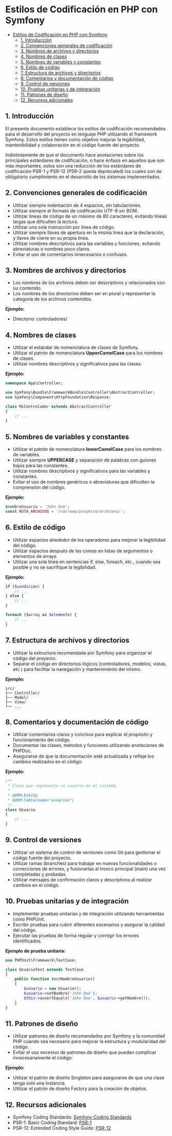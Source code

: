 # Estilos de Codificación en PHP con Symfony

- [Estilos de Codificación en PHP con Symfony](#estilos-de-codificación-en-php-con-symfony)
    - [1. Introducción](#1-introducción)
    - [2. Convenciones generales de codificación](#2-convenciones-generales-de-codificación)
    - [3. Nombres de archivos y directorios](#3-nombres-de-archivos-y-directorios)
    - [4. Nombres de clases](#4-nombres-de-clases)
    - [5. Nombres de variables y constantes](#5-nombres-de-variables-y-constantes)
    - [6. Estilo de código](#6-estilo-de-código)
    - [7. Estructura de archivos y directorios](#7-estructura-de-archivos-y-directorios)
    - [8. Comentarios y documentación de código](#8-comentarios-y-documentación-de-código)
    - [9. Control de versiones](#9-control-de-versiones)
    - [10. Pruebas unitarias y de integración](#10-pruebas-unitarias-y-de-integración)
    - [11. Patrones de diseño](#11-patrones-de-diseño)
    - [12. Recursos adicionales](#12-recursos-adicionales)

## 1. Introducción

El presente documento establece los estilos de codificación recomendados para el desarrollo del proyecto en lenguaje PHP utilizando el framework Symfony. Estos estilos tienen como objetivo mejorar la legibilidad, mantenibilidad y colaboración en el código fuente del proyecto.

Indistintamente de que el documento hace anotaciones sobre los principales estándares de codificación, o hace énfasis en aquellos que son más importantes, estos son una reducción de los estándares de codificación PSR-1 y PSR-12 (PSR-2 queda deprecated) los cuales son de obligatorio cumplimiento en el desarrollo de los sistemas implementados.

## 2. Convenciones generales de codificación

- Utilizar siempre indentación de 4 espacios, sin tabulaciones.
- Utilizar siempre el formato de codificación UTF-8 sin BOM.
- Utilizar líneas de código de un máximo de 80 caracteres, evitando líneas largas que dificulten la lectura.
- Utilizar una sola instrucción por línea de código.
- Utilizar siempre llaves de apertura en la misma línea que la declaración, y llaves de cierre en su propia línea.
- Utilizar nombres descriptivos para las variables y funciones, evitando abreviaturas o nombres poco claros.
- Evitar el uso de comentarios innecesarios o confusos.

## 3. Nombres de archivos y directorios

- Los nombres de los archivos deben ser descriptivos y relacionados con su contenido.
- Los nombres de los directorios deben ser en plural y representar la categoría de los archivos contenidos.

**Ejemplo:**

- Directorio: controladores/

## 4. Nombres de clases

- Utilizar el estándar de nomenclatura de clases de Symfony.
- Utilizar el patrón de nomenclatura **UpperCamelCase** para los nombres de clases.
- Utilizar nombres descriptivos y significativos para las clases.

**Ejemplo:**

```php
namespace App\Controller;

use Symfony\Bundle\FrameworkBundle\Controller\AbstractController;
use Symfony\Component\HttpFoundation\Response;

class MiControlador extends AbstractController
{
    // ...
}
```


## 5. Nombres de variables y constantes

- Utilizar el patrón de nomenclatura **lowerCamelCase** para los nombres de variables.
- Utilizar siempre **UPPERCASE** y separación de palabras con guiones bajos para las constantes.
- Utilizar nombres descriptivos y significativos para las variables y constantes.
- Evitar el uso de nombres genéricos o abreviaturas que dificulten la comprensión del código.

**Ejemplo:**

```php
$nombreUsuario = 'John Doe';
const RUTA_ARCHIVOS = '/var/www/proyecto/archivos/';
```


## 6. Estilo de código

- Utilizar espacios alrededor de los operadores para mejorar la legibilidad del código.
- Utilizar espacios después de las comas en listas de argumentos o elementos de arrays.
- Utilizar una sola línea en sentencias if, else, foreach, etc., cuando sea posible y no se sacrifique la legibilidad.

**Ejemplo:**

```php
if ($condicion) {
    // ...
} else {
    // ...
}

foreach ($array as $elemento) {
    // ...
}
```


## 7. Estructura de archivos y directorios

- Utilizar la estructura recomendada por Symfony para organizar el código del proyecto.
- Separar el código en directorios lógicos (controladores, modelos, vistas, etc.) para facilitar la navegación y mantenimiento del mismo.

**Ejemplo:**

```
src/
├── Controller/
├── Model/
├── View/
└── ...
```


## 8. Comentarios y documentación de código

- Utilizar comentarios claros y concisos para explicar el propósito y funcionamiento del código.
- Documentar las clases, métodos y funciones utilizando anotaciones de PHPDoc.
- Asegurarse de que la documentación esté actualizada y refleje los cambios realizados en el código.

**Ejemplo:**

```php
/**
 * Clase que representa un usuario en el sistema.
 *
 * @ORM\Entity
 * @ORM\Table(name="usuarios")
 */
class Usuario
{
    // ...
}
```


## 9. Control de versiones

- Utilizar un sistema de control de versiones como Git para gestionar el código fuente del proyecto.
- Utilizar ramas (branches) para trabajar en nuevas funcionalidades o correcciones de errores, y fusionarlas al tronco principal (main) una vez completadas y probadas.
- Utilizar mensajes de confirmación claros y descriptivos al realizar cambios en el código.

## 10. Pruebas unitarias y de integración

- Implementar pruebas unitarias y de integración utilizando herramientas como PHPUnit.
- Escribir pruebas para cubrir diferentes escenarios y asegurar la calidad del código.
- Ejecutar las pruebas de forma regular y corregir los errores identificados.

**Ejemplo de prueba unitaria:**

```php
use PHPUnit\Framework\TestCase;

class UsuarioTest extends TestCase
{
    public function testNombreUsuario()
    {
        $usuario = new Usuario();
        $usuario->setNombre('John Doe');
        $this->assertEquals('John Doe', $usuario->getNombre());
    }
}
```


## 11. Patrones de diseño

- Utilizar patrones de diseño recomendados por Symfony y la comunidad PHP cuando sea necesario para mejorar la estructura y modularidad del código.
- Evitar el uso excesivo de patrones de diseño que puedan complicar innecesariamente el código.

**Ejemplo:**

- Utilizar el patrón de diseño Singleton para asegurarse de que una clase tenga solo una instancia.
- Utilizar el patrón de diseño Factory para la creación de objetos.

## 12. Recursos adicionales

- Symfony Coding Standards: [Symfony Coding Standards](https://symfony.com/doc/current/contributing/code/standards.html)
- PSR-1: Basic Coding Standard: [PSR-1](https://www.php-fig.org/psr/psr-1/)
- PSR-12: Extended Coding Style Guide: [PSR-12](https://www.php-fig.org/psr/psr-12/)
